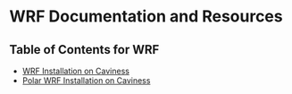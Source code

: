 # WRF Documentation and Resources

## Table of Contents for WRF
- [WRF Installation on Caviness](wrf_install.md)
- [Polar WRF Installation on Caviness](polar_install.md)
